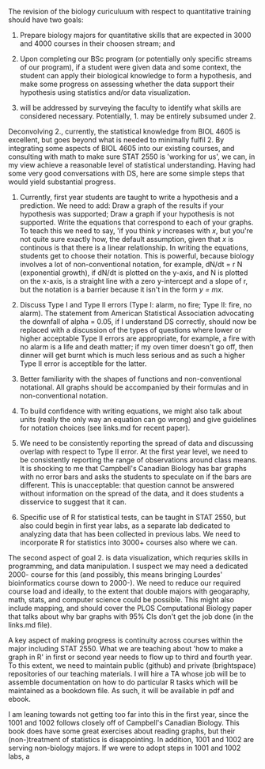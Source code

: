 The revision of the biology curiculuum with respect to quantitative training should have two goals:
1. Prepare biology majors for quantitative skills that are expected in 3000 and 4000 courses in their choosen stream; and
2. Upon completing our BSc program (or potentially only specific streams of our program), if a student were given data and some context, the student can apply their biological knowledge to form a hypothesis, and make some progress on assessing whether the data support their hypothesis using statistics and/or data visualization.

1. will be addressed by surveying the faculty to identify what skills are considered necessary. Potentially, 1. may be entirely subsumed under 2.

Deconvolving 2., currently, the statistical knowledge from BIOL 4605 is excellent, but goes beyond what is needed to minimally fulfil 2. By integrating some aspects of BIOL 4605 into our existing courses, and consulting with math to make sure STAT 2550 is 'working for us', we can, in my view achieve a reasonable level of statistical understanding. Having had some very good conversations with DS, here are some simple steps that would yield substantial progress.

1. Currently, first year students are taught to write a hypothesis and a prediction. We need to add: Draw a graph of the results if your hypothesis was supported; Draw a graph if your hypothesis is not supported. Write the equations that correspond to each of your graphs. To teach this we need to say, 'if you think _y_ increases with _x_, but you're not quite sure exactly how, the default assumption, given that _x_ is continous is that there is a linear relationship. In writing the equations, students get to choose their notation. This is powerful, because biology involves a lot of non-conventional notation, for example, dN/dt = r N (exponential growth), if dN/dt is plotted on the y-axis, and N is plotted on the x-axis, is a straight line with a zero y-intercept and a slope of r, but the notation is a barrier because it isn't in the form _y = mx_.

1. Discuss Type I and Type II errors (Type I: alarm, no fire; Type II: fire, no alarm). The statement from American Statistical Association advocating the downfall of alpha = 0.05, if I understand DS correctly, should now be replaced with a discussion of the types of questions where lower or higher acceptable Type II errors are appropriate, for example, a fire with no alarm is a life and death matter; if my oven timer doesn't go off, then dinner will get burnt which is much less serious and as such a higher Type II error is acceptible for the latter.

1. Better familiarity with the shapes of functions and non-conventional notational. All graphs should be accompanied by their formulas and in non-conventional notation.

1. To build confidence with writing equations, we might also talk about units (really the only way an equation can go wrong) and give guidelines for notation choices (see links.md for recent paper).

1. We need to be consistently reporting the spread of data and discussing overlap with respect to Type II error. At the first year level, we need to be consistently reporting the range of observations around class means. It is shocking to me that Campbell's Canadian Biology has bar graphs with no error bars and asks the students to speculate on if the bars are different. This is unacceptable: that question cannot be answered without information on the spread of the data, and it does students a disservice to suggest that it can. 

1. Specific use of R for statistical tests, can be taught in STAT 2550, but also could begin in first year labs, as a separate lab dedicated to analyzing data that has been collected in previous labs. We need to incorporate R for statistics into 3000+ courses also where we can.

The second aspect of goal 2. is data visualization, which requries skills in programming, and data manipulation. I suspect we may need a dedicated 2000- course for this (and possibly, this means bringing Lourdes' bioinformatics course down to 2000-). We need to reduce our required course load and ideally, to the extent that double majors with geogaraphy, math, stats, and computer science could be possible. This might also include mapping, and should cover the PLOS Computational Biology paper that talks about why bar graphs with 95% CIs don't get the job done (in the links.md file).

A key aspect of making progress is continuity across courses within the major including STAT 2550. What we are teaching about 'how to make a graph in R' in first or second year needs to flow up to third and fourth year. To this extent, we need to maintain public (github) and private (brightspace) repositories of our teaching materials. I will hire a TA whose job will be to assemble documentation on how to do particular R tasks which will be maintained as a bookdown file. As such, it will be available in pdf and ebook.

I am leaning towards not getting too far into this in the first year, since the 1001 and 1002 follows closely off of Campbell's Canadian Biology. This book does have some great exercises about reading graphs, but their (non-)treatment of statistics is disappointing. In addition, 1001 and 1002 are serving non-biology majors. If we were to adopt steps in 1001 and 1002 labs, a 
